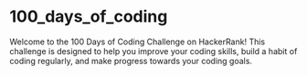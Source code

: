 # 100_days_of_coding

Welcome to the 100 Days of Coding Challenge on HackerRank! This challenge is designed to help you improve your coding skills, build a habit of coding regularly, and make progress towards your coding goals.
